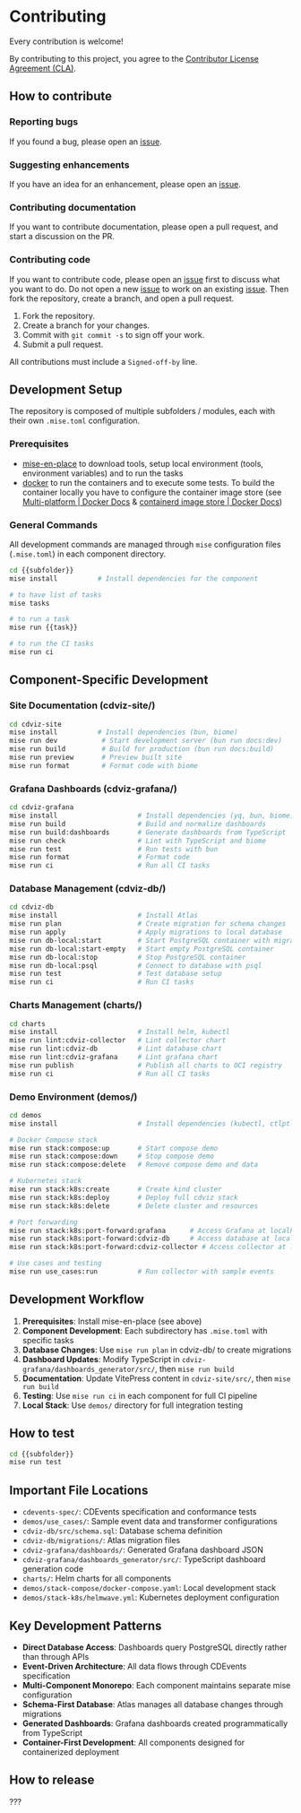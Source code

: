 # Contributing

Every contribution is welcome!

By contributing to this project, you agree to the [Contributor License Agreement (CLA)](https://cla-assistant.io/cdviz-dev/cdviz).

## How to contribute

### Reporting bugs

If you found a bug, please open an [issue].

### Suggesting enhancements

If you have an idea for an enhancement, please open an [issue].

### Contributing documentation

If you want to contribute documentation, please open a pull request, and start a discussion on the PR.

### Contributing code

If you want to contribute code, please open an [issue] first to discuss what you want to do. Do not open a new [issue] to work on an existing [issue]. Then fork the repository, create a branch, and open a pull request.

1. Fork the repository.
2. Create a branch for your changes.
3. Commit with `git commit -s` to sign off your work.
4. Submit a pull request.

All contributions must include a `Signed-off-by` line.

## Development Setup

The repository is composed of multiple subfolders / modules, each with their own `.mise.toml` configuration.

### Prerequisites

- [mise-en-place](https://mise.jdx.dev/) to download tools, setup local environment (tools, environment variables) and to run the tasks
- [docker](https://docs.docker.com/get-started/) to run the containers and to execute some tests.
  To build the container locally you have to configure the container image store
  (see [Multi-platform | Docker Docs](https://docs.docker.com/build/building/multi-platform/#prerequisites)
  & [containerd image store | Docker Docs](https://docs.docker.com/engine/storage/containerd/))

### General Commands

All development commands are managed through `mise` configuration files (`.mise.toml`) in each component directory.

```bash
cd {{subfolder}}
mise install          # Install dependencies for the component

# to have list of tasks
mise tasks

# to run a task
mise run {{task}}

# to run the CI tasks
mise run ci
```

## Component-Specific Development

### Site Documentation (cdviz-site/)

```bash
cd cdviz-site
mise install          # Install dependencies (bun, biome)
mise run dev           # Start development server (bun run docs:dev)
mise run build         # Build for production (bun run docs:build)
mise run preview       # Preview built site
mise run format        # Format code with biome
```

### Grafana Dashboards (cdviz-grafana/)

```bash
cd cdviz-grafana
mise install                    # Install dependencies (yq, bun, biome)
mise run build                  # Build and normalize dashboards
mise run build:dashboards       # Generate dashboards from TypeScript
mise run check                  # Lint with TypeScript and biome
mise run test                   # Run tests with bun
mise run format                 # Format code
mise run ci                     # Run all CI tasks
```

### Database Management (cdviz-db/)

```bash
cd cdviz-db
mise install                    # Install Atlas
mise run plan                   # Create migration for schema changes
mise run apply                  # Apply migrations to local database
mise run db-local:start         # Start PostgreSQL container with migrations
mise run db-local:start-empty   # Start empty PostgreSQL container
mise run db-local:stop          # Stop PostgreSQL container
mise run db-local:psql          # Connect to database with psql
mise run test                   # Test database setup
mise run ci                     # Run CI tasks
```

### Charts Management (charts/)

```bash
cd charts
mise install                    # Install helm, kubectl
mise run lint:cdviz-collector   # Lint collector chart
mise run lint:cdviz-db          # Lint database chart
mise run lint:cdviz-grafana     # Lint grafana chart
mise run publish                # Publish all charts to OCI registry
mise run ci                     # Run all CI tasks
```

### Demo Environment (demos/)

```bash
cd demos
mise install                    # Install dependencies (kubectl, ctlptl, kind, helmwave)

# Docker Compose stack
mise run stack:compose:up       # Start compose demo
mise run stack:compose:down     # Stop compose demo
mise run stack:compose:delete   # Remove compose demo and data

# Kubernetes stack
mise run stack:k8s:create       # Create kind cluster
mise run stack:k8s:deploy       # Deploy full cdviz stack
mise run stack:k8s:delete       # Delete cluster and resources

# Port forwarding
mise run stack:k8s:port-forward:grafana      # Access Grafana at localhost:3000
mise run stack:k8s:port-forward:cdviz-db     # Access database at localhost:5432
mise run stack:k8s:port-forward:cdviz-collector # Access collector at localhost:8080

# Use cases and testing
mise run use_cases:run          # Run collector with sample events
```

## Development Workflow

1. **Prerequisites**: Install mise-en-place (see above)
2. **Component Development**: Each subdirectory has `.mise.toml` with specific tasks
3. **Database Changes**: Use `mise run plan` in cdviz-db/ to create migrations
4. **Dashboard Updates**: Modify TypeScript in `cdviz-grafana/dashboards_generator/src/`, then `mise run build`
5. **Documentation**: Update VitePress content in `cdviz-site/src/`, then `mise run build`
6. **Testing**: Use `mise run ci` in each component for full CI pipeline
7. **Local Stack**: Use `demos/` directory for full integration testing

## How to test

```bash
cd {{subfolder}}
mise run test
```

## Important File Locations

- `cdevents-spec/`: CDEvents specification and conformance tests
- `demos/use_cases/`: Sample event data and transformer configurations
- `cdviz-db/src/schema.sql`: Database schema definition
- `cdviz-db/migrations/`: Atlas migration files
- `cdviz-grafana/dashboards/`: Generated Grafana dashboard JSON
- `cdviz-grafana/dashboards_generator/src/`: TypeScript dashboard generation code
- `charts/`: Helm charts for all components
- `demos/stack-compose/docker-compose.yaml`: Local development stack
- `demos/stack-k8s/helmwave.yml`: Kubernetes deployment configuration

## Key Development Patterns

- **Direct Database Access**: Dashboards query PostgreSQL directly rather than through APIs
- **Event-Driven Architecture**: All data flows through CDEvents specification
- **Multi-Component Monorepo**: Each component maintains separate mise configuration
- **Schema-First Database**: Atlas manages all database changes through migrations
- **Generated Dashboards**: Grafana dashboards created programmatically from TypeScript
- **Container-First Development**: All components designed for containerized deployment

## How to release

???

[issue]: https://github.com/cdviz-dev/issues "CDviz issues"
